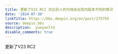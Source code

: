 ```yaml
---
title: 更新了V23 RC2 对比别人的为啥会出现内版本不同的情况
date: '2024-07-30'
linkTitle: https://bbs.deepin.org/en/post/275759
source: deepin_bbs
description:  yueyanltd 
disable_comments: true
---
```

更新了V23 RC2
